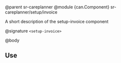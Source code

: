 @parent sr-careplanner
@module {can.Component} sr-careplanner/setup/invoice <setup-invoice>

A short description of the setup-invoice component

@signature `<setup-invoice>`

@body

## Use


